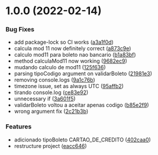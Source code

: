 # 1.0.0 (2022-02-14)


### Bug Fixes

* add package-lock so CI works ([a3a1f0d](https://github.com/eduardoborges/boboleto/commit/a3a1f0daef1c45eca9631411873329e8a61efaca))
* calcula mod 11 now definitely correct ([a873c9e](https://github.com/eduardoborges/boboleto/commit/a873c9e9c8c85f7e3e66a8db20e223010e84795a))
* calculo mod11 para boleto nao bancario ([b1a83bf](https://github.com/eduardoborges/boboleto/commit/b1a83bfd5a2a4ef381161dbbddac5aa6a75940b2))
* method calculaMod11 now working ([9682ec9](https://github.com/eduardoborges/boboleto/commit/9682ec90c1f10d34debe5bfb6af378c5d9f4cbe3))
* mudando calculo de mod11 ([125f636](https://github.com/eduardoborges/boboleto/commit/125f6365d9e725f4e6e845c30f85372c51a80702))
* parsing tipoCodigo argument on validarBoleto ([21981e3](https://github.com/eduardoborges/boboleto/commit/21981e3d8a14c9b789e58307caeda6b06d0eb8b6))
* removing console.logs ([9a1c76b](https://github.com/eduardoborges/boboleto/commit/9a1c76bd99505da31349b5d0b4de519f71e64ba8))
* timezone issue, set as always UTC ([95affb2](https://github.com/eduardoborges/boboleto/commit/95affb232a9e27f431c073380a3d83488cc6c235))
* tirando console.log ([ce83e92](https://github.com/eduardoborges/boboleto/commit/ce83e92ba85241f5c70231a812c56e5606d7378a))
* unnecessary if ([3a601f5](https://github.com/eduardoborges/boboleto/commit/3a601f5e75e5ce412a2249d7578226b380030c5d))
* validarBoleto voltou a aceitar apenas codigo ([b85e2f9](https://github.com/eduardoborges/boboleto/commit/b85e2f9434d67f73676b7ef3ebe4b8447513b10e))
* wrong argument fix ([2c21b3b](https://github.com/eduardoborges/boboleto/commit/2c21b3b91746caf0d31897c923afc2621c5f3c63))


### Features

* adicionado tipoBoleto CARTAO_DE_CREDITO ([402caa0](https://github.com/eduardoborges/boboleto/commit/402caa0a48485d3e0ca2fc5ba736abdd52d0dbff))
* restructure project ([eacc646](https://github.com/eduardoborges/boboleto/commit/eacc646431f906fa701dc12d6e51249a709f11ad))
